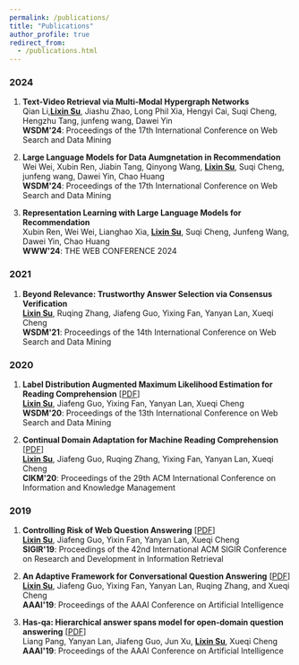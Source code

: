 ```yaml
---
permalink: /publications/
title: "Publications"
author_profile: true
redirect_from: 
  - /publications.html
---
```



<!-- You can also find my publications on <a href="https://scholar.google.com/citations?user=6U4SXnUAAAAJ&hl=en">my Google Scholar profile</a>. -->

### 2024
1. **Text-Video Retrieval via Multi-Modal Hypergraph Networks** <br>
Qian Li,<ins>**Lixin Su**</ins>, Jiashu Zhao, Long Phil Xia, Hengyi Cai, Suqi Cheng, Hengzhu Tang, junfeng wang, Dawei Yin <br>
**WSDM'24**: Proceedings of the 17th International Conference on Web Search and Data Mining  <br>

2. **Large Language Models for Data Aumgnetation in Recommendation** <br>
Wei Wei, Xubin Ren, Jiabin Tang,  Qinyong Wang, <ins>**Lixin Su**</ins>, Suqi Cheng, junfeng wang, Dawei Yin, Chao Huang <br>
**WSDM'24**: Proceedings of the 17th International Conference on Web Search and Data Mining  <br>

 3. **Representation Learning with Large Language Models for Recommendation** <br>
Xubin Ren, Wei Wei, Lianghao Xia, <ins>**Lixin Su**</ins>, Suqi Cheng, Junfeng Wang, Dawei Yin, Chao Huang  <br>
**WWW'24**: THE WEB CONFERENCE 2024  <br>

### 2021
1. **Beyond Relevance: Trustworthy Answer Selection via Consensus Verification** <br>
<ins>**Lixin Su**</ins>, Ruqing Zhang, Jiafeng Guo, Yixing Fan, Yanyan Lan, Xueqi Cheng <br>
**WSDM'21**: Proceedings of the 14th International Conference on Web Search and Data Mining  <br>

### 2020
1. **Label Distribution Augmented Maximum Likelihood Estimation for Reading Comprehension** [<a href='https://dl.acm.org/doi/10.1145/3336191.3371835'>PDF</a>]<br>
<ins>**Lixin Su**</ins>, Jiafeng Guo, Yixing Fan, Yanyan Lan, Xueqi Cheng <br>
**WSDM'20**: Proceedings of the 13th International Conference on Web Search and Data Mining  <br>

1. **Continual Domain Adaptation for Machine Reading Comprehension** [<a href='https://arxiv.org/abs/2008.10874'>PDF</a>]<br>
<ins>**Lixin Su**</ins>, Jiafeng Guo, Ruqing Zhang, Yixing Fan, Yanyan Lan, Xueqi Cheng <br>
**CIKM'20**: Proceedings of the 29th ACM International Conference on Information and Knowledge Management  <br>

### 2019
1. **Controlling Risk of Web Question Answering** [<a href='https://arxiv.org/abs/1905.10077'>PDF</a>]  <br>
 <ins>**Lixin Su**</ins>, Jiafeng Guo, Yixin Fan, Yanyan Lan, Xueqi Cheng <br>
**SIGIR'19**: Proceedings of the 42nd International ACM SIGIR Conference on Research and Development in Information Retrieval  <br>

1. **An Adaptive Framework for Conversational Question Answering** [<a href='http://www.bigdatalab.ac.cn/~gjf/papers/2019/AAAI-QA.pdf'>PDF</a>]  <br>
<ins>**Lixin Su**</ins>, Jiafeng Guo, Yixing Fan, Yanyan Lan, Ruqing Zhang, and Xueqi Cheng<br>
**AAAI'19**: Proceedings of the AAAI Conference on Artificial Intelligence  <br>

1. **Has-qa: Hierarchical answer spans model for open-domain question answering** [<a href='https://arxiv.org/abs/1901.03866'>PDF</a>]  <br>
 Liang Pang, Yanyan Lan, Jiafeng Guo, Jun Xu, <ins>**Lixin Su**</ins>, Xueqi Cheng  <br>
**AAAI'19**: Proceedings of the AAAI Conference on Artificial Intelligence  <br>


